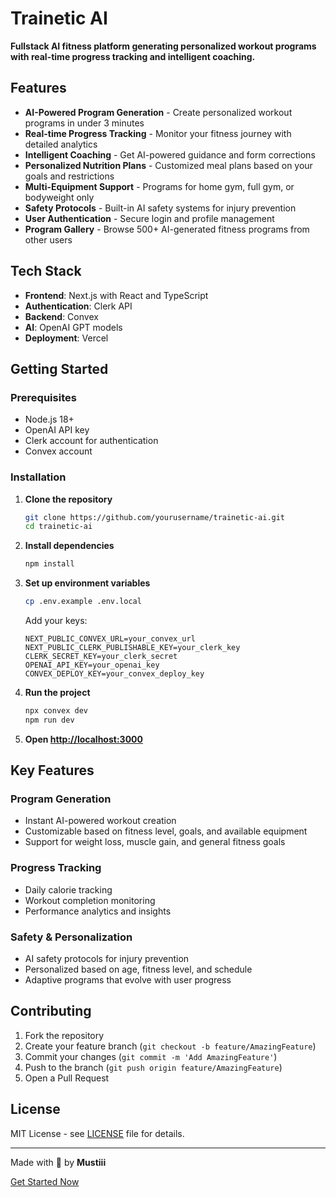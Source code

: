 # Trainetic AI

**Fullstack AI fitness platform generating personalized workout programs with real-time progress tracking and intelligent coaching.**

## Features

- **AI-Powered Program Generation** - Create personalized workout programs in under 3 minutes
- **Real-time Progress Tracking** - Monitor your fitness journey with detailed analytics
- **Intelligent Coaching** - Get AI-powered guidance and form corrections
- **Personalized Nutrition Plans** - Customized meal plans based on your goals and restrictions
- **Multi-Equipment Support** - Programs for home gym, full gym, or bodyweight only
- **Safety Protocols** - Built-in AI safety systems for injury prevention
- **User Authentication** - Secure login and profile management
- **Program Gallery** - Browse 500+ AI-generated fitness programs from other users

## Tech Stack

- **Frontend**: Next.js with React and TypeScript
- **Authentication**: Clerk API
- **Backend**: Convex
- **AI**: OpenAI GPT models
- **Deployment**: Vercel

## Getting Started

### Prerequisites
- Node.js 18+
- OpenAI API key
- Clerk account for authentication
- Convex account

### Installation

1. **Clone the repository**
   ```bash
   git clone https://github.com/yourusername/trainetic-ai.git
   cd trainetic-ai
   ```

2. **Install dependencies**
   ```bash
   npm install
   ```

3. **Set up environment variables**
   ```bash
   cp .env.example .env.local
   ```
   
   Add your keys:
   ```env
   NEXT_PUBLIC_CONVEX_URL=your_convex_url
   NEXT_PUBLIC_CLERK_PUBLISHABLE_KEY=your_clerk_key
   CLERK_SECRET_KEY=your_clerk_secret
   OPENAI_API_KEY=your_openai_key
   CONVEX_DEPLOY_KEY=your_convex_deploy_key
   ```

4. **Run the project**
   ```bash
   npx convex dev
   npm run dev
   ```

5. **Open [http://localhost:3000](http://localhost:3000)**

## Key Features

### Program Generation
- Instant AI-powered workout creation
- Customizable based on fitness level, goals, and available equipment
- Support for weight loss, muscle gain, and general fitness goals

### Progress Tracking
- Daily calorie tracking
- Workout completion monitoring
- Performance analytics and insights

### Safety & Personalization
- AI safety protocols for injury prevention
- Personalized based on age, fitness level, and schedule
- Adaptive programs that evolve with user progress

## Contributing

1. Fork the repository
2. Create your feature branch (`git checkout -b feature/AmazingFeature`)
3. Commit your changes (`git commit -m 'Add AmazingFeature'`)
4. Push to the branch (`git push origin feature/AmazingFeature`)
5. Open a Pull Request

## License

MIT License - see [LICENSE](LICENSE) file for details.

---

Made with 💜 by **Mustiii**

[Get Started Now](https://trainaticai.vercel.app/)
